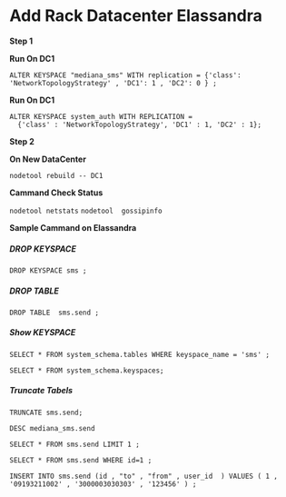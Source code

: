 # Add Rack Datacenter Elassandra

**Step 1**

**Run On DC1**

`ALTER KEYSPACE "mediana_sms" WITH replication = {'class': 'NetworkTopologyStrategy' , 'DC1': 1 , 'DC2': 0 } ;`

**Run On DC1**

```
ALTER KEYSPACE system_auth WITH REPLICATION =
  {'class' : 'NetworkTopologyStrategy', 'DC1' : 1, 'DC2' : 1};
```

**Step 2**

**On New DataCenter**

`nodetool rebuild -- DC1`

**Cammand Check Status**

`nodetool netstats`
`nodetool  gossipinfo`

**Sample Cammand on Elassandra**

##### DROP KEYSPACE

`DROP KEYSPACE sms ;`


##### DROP TABLE

`DROP TABLE  sms.send ;`

##### Show KEYSPACE

`SELECT * FROM system_schema.tables WHERE keyspace_name = 'sms' ;`

`SELECT * FROM system_schema.keyspaces;`

##### Truncate Tabels
`TRUNCATE sms.send;`

`DESC mediana_sms.send`


`SELECT * FROM sms.send LIMIT 1 ;`

`SELECT * FROM sms.send WHERE id=1 ;`

`INSERT INTO sms.send (id , "to" , "from" , user_id  ) VALUES ( 1 , '09193211002' , '3000003030303' , '123456' ) ;`
